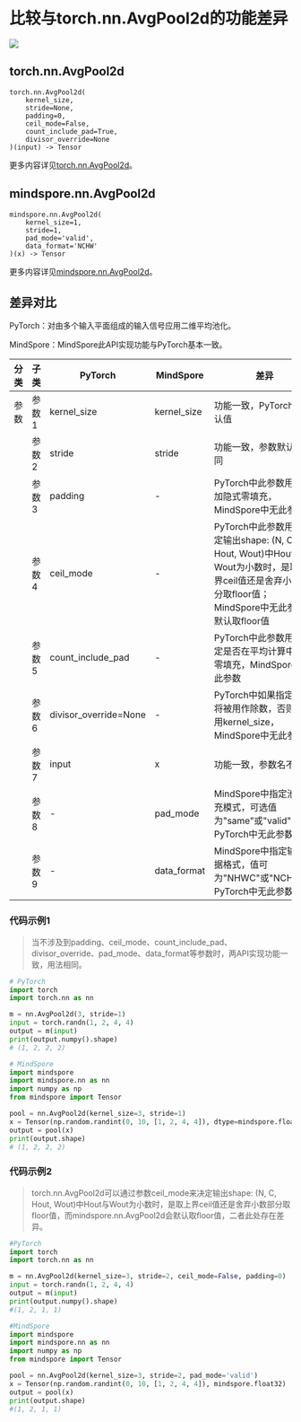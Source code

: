 # 比较与torch.nn.AvgPool2d的功能差异

<a href="https://gitee.com/mindspore/docs/blob/master/docs/mindspore/source_zh_cn/note/api_mapping/pytorch_diff/AvgPool2d.md" target="_blank"><img src="https://mindspore-website.obs.cn-north-4.myhuaweicloud.com/website-images/master/resource/_static/logo_source.png"></a>

## torch.nn.AvgPool2d

```text
torch.nn.AvgPool2d(
    kernel_size,
    stride=None,
    padding=0,
    ceil_mode=False,
    count_include_pad=True,
    divisor_override=None
)(input) -> Tensor
```

更多内容详见[torch.nn.AvgPool2d](https://PyTorch.org/docs/1.8.1/generated/torch.nn.AvgPool2d.html)。

## mindspore.nn.AvgPool2d

```text
mindspore.nn.AvgPool2d(
    kernel_size=1,
    stride=1,
    pad_mode='valid',
    data_format='NCHW'
)(x) -> Tensor
```

更多内容详见[mindspore.nn.AvgPool2d](https://www.mindspore.cn/docs/zh-CN/master/api_python/nn/mindspore.nn.AvgPool2d.html)。

## 差异对比

PyTorch：对由多个输入平面组成的输入信号应用二维平均池化。

MindSpore：MindSpore此API实现功能与PyTorch基本一致。

| 分类 | 子类  | PyTorch               | MindSpore   | 差异                                                         |
| ---- | ----- | --------------------- | ----------- | ------------------------------------------------------------ |
| 参数 | 参数1 | kernel_size           | kernel_size | 功能一致，PyTorch无默认值                                                            |
|      | 参数2 | stride                | stride      | 功能一致，参数默认值不同                                                          |
|      | 参数3 | padding               | -           | PyTorch中此参数用于添加隐式零填充，MindSpore中无此参数       |
|      | 参数4 | ceil_mode             | -           | PyTorch中此参数用于决定输出shape: (N, C, Hout, Wout)中Hout、Wout为小数时，是取上界ceil值还是舍弃小数部分取floor值；MindSpore中无此参数，默认取floor值 |
|      | 参数5 | count_include_pad     | -           | PyTorch中此参数用于决定是否在平均计算中包括零填充，MindSpore中无此参数 |
|      | 参数6 | divisor_override=None | -           | PyTorch中如果指定，它将被用作除数，否则将使用kernel_size，MindSpore中无此参数 |
|      | 参数7 | input                 | x           | 功能一致，参数名不同                                         |
|      | 参数8 | -                     | pad_mode    | MindSpore中指定池化填充模式，可选值为"same"或"valid"，PyTorch中无此参数 |
|      | 参数9 | -                     | data_format | MindSpore中指定输入数据格式，值可为"NHWC"或"NCHW"，PyTorch中无此参数 |

### 代码示例1

> 当不涉及到padding、ceil_mode、count_include_pad、divisor_override、pad_mode、data_format等参数时，两API实现功能一致，用法相同。

```python
# PyTorch
import torch
import torch.nn as nn

m = nn.AvgPool2d(3, stride=1)
input = torch.randn(1, 2, 4, 4)
output = m(input)
print(output.numpy().shape)
# (1, 2, 2, 2)

# MindSpore
import mindspore
import mindspore.nn as nn
import numpy as np
from mindspore import Tensor

pool = nn.AvgPool2d(kernel_size=3, stride=1)
x = Tensor(np.random.randint(0, 10, [1, 2, 4, 4]), dtype=mindspore.float32)
output = pool(x)
print(output.shape)
# (1, 2, 2, 2)
```

### 代码示例2

> torch.nn.AvgPool2d可以通过参数ceil_mode来决定输出shape: (N, C, Hout, Wout)中Hout与Wout为小数时，是取上界ceil值还是舍弃小数部分取floor值，而mindspore.nn.AvgPool2d会默认取floor值，二者此处存在差异。

```python
#PyTorch
import torch
import torch.nn as nn

m = nn.AvgPool2d(kernel_size=3, stride=2, ceil_mode=False, padding=0)
input = torch.randn(1, 2, 4, 4)
output = m(input)
print(output.numpy().shape)
#(1, 2, 1, 1)

#MindSpore
import mindspore
import mindspore.nn as nn
import numpy as np
from mindspore import Tensor

pool = nn.AvgPool2d(kernel_size=3, stride=2, pad_mode='valid')
x = Tensor(np.random.randint(0, 10, [1, 2, 4, 4]), mindspore.float32)
output = pool(x)
print(output.shape)
#(1, 2, 1, 1)
```
